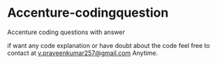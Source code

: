 # Accenture-codingquestion
Accenture coding questions with answer 


if want any code explanation or have doubt about the code feel 
free to contact at v.praveenkumar257@gmail.com 
Anytime.
